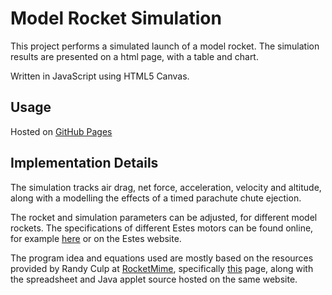 # Model Rocket Simulation

This project performs a simulated launch of a model rocket. The simulation results are presented on a html page, with a table and chart. 

Written in JavaScript using HTML5 Canvas. 

## Usage

Hosted on [GitHub Pages](https://tolmdyn.github.io/model-rocket-sim/)


## Implementation Details

The simulation tracks air drag, net force, acceleration, velocity and altitude, along with a modelling the effects of a timed parachute chute ejection.

The rocket and simulation parameters can be adjusted, for different model rockets. The specifications of different Estes motors can be found online, for example [here](https://courses.washington.edu/engr100/All_Sections/Rocket/HTML%20Handouts/01b_hnd_engine_chart.pdf) or on the Estes website.

The program idea and equations used are mostly based on the resources provided by Randy Culp at [RocketMime](https://www.rocketmime.com), specifically [this](https://www.rocketmime.com/rockets/rckt_eqn.html) page, along with the spreadsheet and Java applet source hosted on the same website. 

